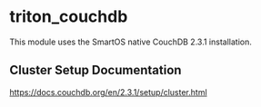 # triton_couchdb

This module uses the SmartOS native CouchDB 2.3.1 installation.

## Cluster Setup Documentation
https://docs.couchdb.org/en/2.3.1/setup/cluster.html